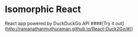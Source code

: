 # Isomorphic React 
React app powered by DuckDuckGo API
####[Try it out] (http://ramanathanmuthuraman.github.io/React-Duck2Go/#/)
